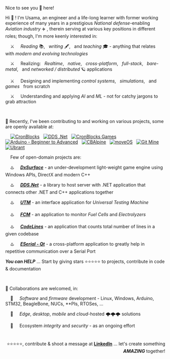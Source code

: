 Nice to see you 👀 here!

Hi 👋 ! I'm Usama, an engineer and a life-long learner with former working experience of many years in a prestigious *National defense*-enabling *Aviation industry* ✈️ , therein serving at various key positions in different roles; though, I'm more keenly interested in:

&nbsp; &nbsp; ⚔️ &nbsp; &nbsp; *Reading* 📚, &nbsp; *writing* 🖋️, &nbsp; and *teaching* 🎓 - anything that relates with *modern and evolving technologies*

&nbsp; &nbsp; ⚔️ &nbsp; &nbsp; Realizing: &nbsp; *Realtime*, &nbsp; *native*, &nbsp; *cross-platform*, &nbsp; *full-stack*, &nbsp; *bare-metal*, &nbsp; and *networked / distributed* 🪐 applications

&nbsp; &nbsp; ⚔️ &nbsp; &nbsp; Designing and implementing *control systems*, &nbsp; *simulations*, &nbsp; and *games* &nbsp; from scratch

&nbsp; &nbsp; ⚔️ &nbsp; &nbsp; Understanding and applying *AI* and *ML* - not for catchy jargons to grab attraction


&nbsp;

💞️ Recently, I've been contributing to and working on various projects, some are openly available at:

<p align="left">
&nbsp; 
&nbsp; <a href="https://github.com/cronblocks"><img src="https://avatars.githubusercontent.com/u/86520771?s=32&v=4" alt="CronBlocks" /></a>
&nbsp; <a href="https://github.com/dds-dotnet"><img src="https://avatars.githubusercontent.com/u/125957062?s=32&v=4" alt="DDS .Net" /></a>
&nbsp; <a href="https://github.com/cronblocks-games"><img src="https://avatars.githubusercontent.com/u/148332804?s=32&v=4" alt="CronBlocks Games" /></a>
&nbsp; <a href="https://github.com/arduino-ba"><img src="https://avatars.githubusercontent.com/u/121078777?s=32&v=4" alt="Arduino - Beginner to Advanced" /></a>
&nbsp; <a href="https://github.com/CBAlpine"><img src="https://avatars.githubusercontent.com/u/160391788?s=32&v=4" alt="CBAlpine" /></a>
&nbsp; <a href="https://github.com/move-os"><img src="https://avatars.githubusercontent.com/u/116582302?s=32&v=4" alt="moveOS" /></a>
&nbsp; <a href="https://github.com/git-mine"><img src="https://avatars.githubusercontent.com/u/125908595?s=32&v=4" alt="Git Mine" /></a>
&nbsp; <a href="https://github.com/ubrant"><img src="https://avatars.githubusercontent.com/u/87671848?s=32&v=4" alt="Ubrant" /></a>
</p>

&nbsp; &nbsp; Few of open-domain projects are:

&nbsp; &nbsp; ♨️ &nbsp; &nbsp; [***DxSurface***](https://github.com/cronblocks-games/DxSurface) - an under-development light-weight game engine using Windows APIs, DirectX and modern C++

&nbsp; &nbsp; ♨️ &nbsp; &nbsp; [***DDS.Net***](https://github.com/dds-dotnet) - a library to host server with .NET application that connects other .NET and C++ applications together

&nbsp; &nbsp; ♨️ &nbsp; &nbsp; [***UTM***](https://github.com/uwshammout/utm) - an interface application for *Universal Testing Machine*

&nbsp; &nbsp; ♨️ &nbsp; &nbsp; [***FCM***](https://github.com/uwshammout/fcm) - an application to monitor *Fuel Cells* and *Electrolyzers*

&nbsp; &nbsp; ♨️ &nbsp; &nbsp; [***CodeLines***](https://github.com/cronblocks/code-lines) - an application that counts total number of lines in a given codebase

&nbsp; &nbsp; ♨️ &nbsp; &nbsp; [***ESerial - Qt***](https://github.com/cronblocks/eserial-qt) - a cross-platform application to greatly help in repetitive communication over a Serial Port

***You can HELP*** ... Start by giving stars ⭐⭐⭐⭐⭐ to projects, contribute in code & documentation



&nbsp;

💞️ Collaborations are welcomed, in:

&nbsp; &nbsp; 🚀 &nbsp; &nbsp; *Software* and *firmware* development - Linux, Windows, Arduino, STM32, BeagleBone, NUCs, \*\*PIs, RTOSes, ...

&nbsp; &nbsp; 🚀 &nbsp; &nbsp; *Edge*, *desktop*, *mobile* and *cloud*-hosted 🌩️🌩️🌩️ solutions

&nbsp; &nbsp; 🚀 &nbsp; &nbsp; Ecosystem *integrity* and *security* - as an ongoing effort

# 
<p align="right">⭐⭐⭐⭐⭐, contribute & shoot a message at <a href="https://www.linkedin.com/in/usa-m"><b>LinkedIn</b></a> ... let's create something <b><i>AMAZING</i></b> together!</p>




